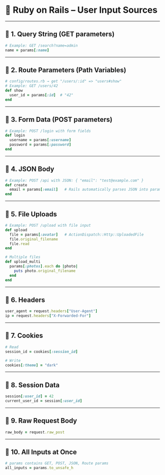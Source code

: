 # 💎 **Ruby on Rails – User Input Sources**

---

## 🔹 1. Query String (GET parameters)

```ruby
# Example: GET /search?name=admin
name = params[:name]
```

---

## 🔹 2. Route Parameters (Path Variables)

```ruby
# config/routes.rb → get "/users/:id" => "users#show"
# Example: GET /users/42
def show
  user_id = params[:id]  # "42"
end
```

---

## 🔹 3. Form Data (POST parameters)

```ruby
# Example: POST /login with form fields
def login
  username = params[:username]
  password = params[:password]
end
```

---

## 🔹 4. JSON Body

```ruby
# Example: POST /api with JSON: { "email": "test@example.com" }
def create
  email = params[:email]   # Rails automatically parses JSON into params
end
```

---

## 🔹 5. File Uploads

```ruby
# Example: POST /upload with file input
def upload
  file = params[:avatar]   # ActionDispatch::Http::UploadedFile
  file.original_filename
  file.read
end

# Multiple files
def upload_multi
  params[:photos].each do |photo|
    puts photo.original_filename
  end
end
```

---

## 🔹 6. Headers

```ruby
user_agent = request.headers["User-Agent"]
ip = request.headers["X-Forwarded-For"]
```

---

## 🔹 7. Cookies

```ruby
# Read
session_id = cookies[:session_id]

# Write
cookies[:theme] = "dark"
```

---

## 🔹 8. Session Data

```ruby
session[:user_id] = 42
current_user_id = session[:user_id]
```

---

## 🔹 9. Raw Request Body

```ruby
raw_body = request.raw_post
```

---

## 🔹 10. All Inputs at Once

```ruby
# params contains GET, POST, JSON, Route params
all_inputs = params.to_unsafe_h
```
